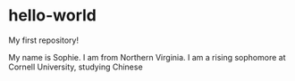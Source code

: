 # hello-world
My first repository!

My name is Sophie. I am from Northern Virginia. I am a rising sophomore at Cornell University, studying Chinese 

